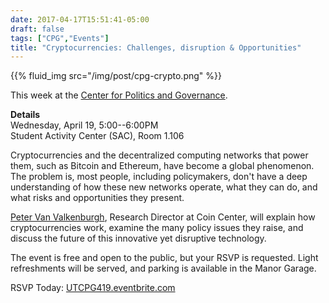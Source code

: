 ```yaml
---
date: 2017-04-17T15:51:41-05:00
draft: false
tags: ["CPG","Events"]
title: "Cryptocurrencies: Challenges, disruption & Opportunities"
---
```

{{% fluid_img src="/img/post/cpg-crypto.png" %}}

<!--more-->
This week at the [Center for Politics and Governance](http://www.utcpg.org).

**Details**  
Wednesday, April 19, 5:00--6:00PM  
Student Activity Center (SAC), Room 1.106
 
Cryptocurrencies and the decentralized computing networks that power them, such as Bitcoin and Ethereum, have become a global phenomenon. The problem is, most people, including policymakers, don't have a deep understanding of how these new networks operate, what they can do, and what risks and opportunities they present. 
 
[Peter Van Valkenburgh](http://www.petervv.com/), Research Director at Coin Center, will explain how cryptocurrencies work, examine the many policy issues they raise, and discuss the future of this innovative yet disruptive technology. 
 
The event is free and open to the public, but your RSVP is requested. Light refreshments will be served, and parking is available in the Manor Garage.
 
RSVP Today: [UTCPG419.eventbrite.com](UTCPG419.eventbrite.com)
